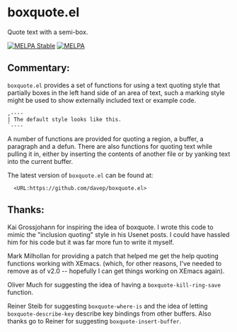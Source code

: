 # boxquote.el
Quote text with a semi-box.

[![MELPA Stable](http://stable.melpa.org/packages/boxquote-badge.svg)](http://stable.melpa.org/#/boxquote)
[![MELPA](https://melpa.org/packages/boxquote-badge.svg)](https://melpa.org/#/boxquote)

## Commentary:

`boxquote.el` provides a set of functions for using a text quoting style
that partially boxes in the left hand side of an area of text, such a
marking style might be used to show externally included text or example
code.

```
,----
| The default style looks like this.
`----
```

A number of functions are provided for quoting a region, a buffer, a
paragraph and a defun. There are also functions for quoting text while
pulling it in, either by inserting the contents of another file or by
yanking text into the current buffer.

The latest version of `boxquote.el` can be found at:

```
  <URL:https://github.com/davep/boxquote.el>
```

## Thanks:

Kai Grossjohann for inspiring the idea of boxquote. I wrote this code to
mimic the "inclusion quoting" style in his Usenet posts. I could have
hassled him for his code but it was far more fun to write it myself.

Mark Milhollan for providing a patch that helped me get the help quoting
functions working with XEmacs. (which, for other reasons, I've needed to
remove as of v2.0 -- hopefully I can get things working on XEmacs again).

Oliver Much for suggesting the idea of having a `boxquote-kill-ring-save`
function.

Reiner Steib for suggesting `boxquote-where-is` and the idea of letting
`boxquote-describe-key` describe key bindings from other buffers. Also
thanks go to Reiner for suggesting `boxquote-insert-buffer`.
